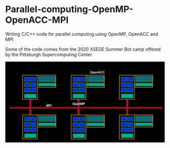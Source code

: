 # Parallel-computing-OpenMP-OpenACC-MPI
Writing C/C++ code for parallel computing using OpenMP, OpenACC and MPI

Some of the code comes from the 2020 XSEDE Summer Bot camp offered by the Pittsburgh Supercomputing Center

![Alt text](logo.png?raw=true "Title")


